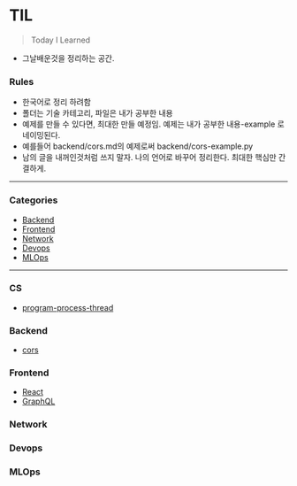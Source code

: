 # TIL  
> Today I Learned
- 그날배운것을 정리하는 공간. 

### Rules  
- 한국어로 정리 하려함
- 폴더는 기술 카테고리, 파일은 내가 공부한 내용
- 예제를 만들 수 있다면, 최대한 만들 예정임. 예제는 내가 공부한 내용-example 로 네이밍된다.
- 예를들어 backend/cors.md의 예제로써 backend/cors-example.py
- 남의 글을 내꺼인것처럼 쓰지 말자. 나의 언어로 바꾸어 정리한다. 최대한 핵심만 간결하게.

---

### Categories

* [Backend](#backend)  
* [Frontend](#frontend)
* [Network](#network)  
* [Devops](#devops)  
* [MLOps](#mlops)  

---

### CS
- [program-process-thread](cs/program-process-thread.md)

### Backend
- [cors](backend/cors.md)

### Frontend
- [React](frontend/react.md)
- [GraphQL](frontend/graphql.md)

### Network

### Devops

### MLOps

